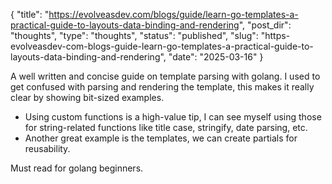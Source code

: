 {
  "title": "https://evolveasdev.com/blogs/guide/learn-go-templates-a-practical-guide-to-layouts-data-binding-and-rendering",
  "post_dir": "thoughts",
  "type": "thoughts",
  "status": "published",
  "slug": "https-evolveasdev-com-blogs-guide-learn-go-templates-a-practical-guide-to-layouts-data-binding-and-rendering",
  "date": "2025-03-16"
}

A well written and concise guide on template parsing with golang.
I used to get confused with parsing and rendering the template, this makes it really clear by showing bit-sized examples.

- Using custom functions is a high-value tip, I can see myself using those for string-related functions like title case, stringify, date parsing, etc.
- Another great example is the templates, we can create partials for reusability.

Must read for golang beginners.